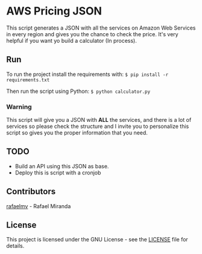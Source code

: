 # AWS Pricing JSON

This script generates a JSON with all the services on Amazon Web Services in every region and gives you the chance to check the price. It's very helpful if you want yo build a calculator (In process).

## Run
To run the project install the requirements with:
`$ pip install -r requirements.txt`

Then run the script using Python:
`$ python calculator.py`

### Warning
This script will give you a JSON with **ALL** the services, and there is a lot of services so please check the structure and I invite you to personalize this script so gives you the proper information that you need.


## TODO
* Build an API using this JSON as base.
* Deploy this is script with a cronjob

## Contributors
[rafaelmv](https://github.com/rafaelmv) - Rafael Miranda

## License
This project is licensed under the GNU License - see the [LICENSE](LICENSE) file for details.
